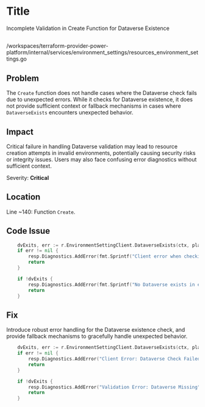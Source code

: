 # Title

Incomplete Validation in Create Function for Dataverse Existence

##

/workspaces/terraform-provider-power-platform/internal/services/environment_settings/resources_environment_settings.go

## Problem

The `Create` function does not handle cases where the Dataverse check fails due to unexpected errors. While it checks for Dataverse existence, it does not provide sufficient context or fallback mechanisms in cases where `DataverseExists` encounters unexpected behavior.

## Impact

Critical failure in handling Dataverse validation may lead to resource creation attempts in invalid environments, potentially causing security risks or integrity issues. Users may also face confusing error diagnostics without sufficient context.

Severity: **Critical**

## Location

Line ~140: Function `Create`.

## Code Issue

```go
    dvExits, err := r.EnvironmentSettingClient.DataverseExists(ctx, plan.EnvironmentId.ValueString())
    if err != nil {
        resp.Diagnostics.AddError(fmt.Sprintf("Client error when checking if Dataverse exists in environment '%s'", plan.EnvironmentId.ValueString()), err.Error())
        return
    }

    if !dvExits {
        resp.Diagnostics.AddError(fmt.Sprintf("No Dataverse exists in environment '%s'", plan.EnvironmentId.ValueString()), "")
        return
    }
```

## Fix

Introduce robust error handling for the Dataverse existence check, and provide fallback mechanisms to gracefully handle unexpected behavior.

```go
    dvExits, err := r.EnvironmentSettingClient.DataverseExists(ctx, plan.EnvironmentId.ValueString())
    if err != nil {
        resp.Diagnostics.AddError("Client Error: Dataverse Check Failed", fmt.Sprintf("Client error occurred when verifying Dataverse existence in environment '%s': %s", plan.EnvironmentId.ValueString(), err.Error()))
        return
    }

    if !dvExits {
        resp.Diagnostics.AddError("Validation Error: Dataverse Missing", fmt.Sprintf("Dataverse does not exist in the specified environment: '%s'. Ensure the environment ID is correct or create a Dataverse instance.", plan.EnvironmentId.ValueString()))
        return
    }
```
